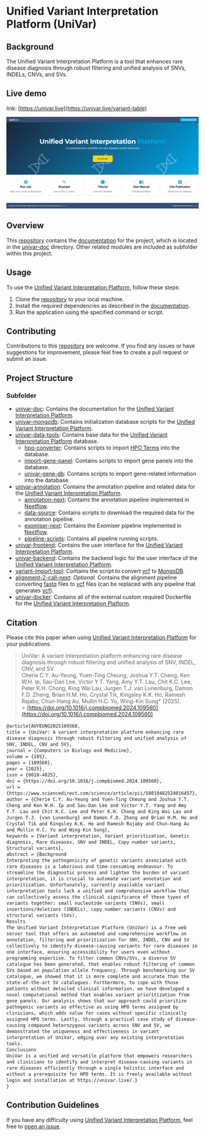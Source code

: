 # Unified Variant Interpretation Platform (UniVar)

## Background

The Unified Variant Interpretation Platform is a tool that enhances rare disease diagnosis through robust filtering and unified analysis of SNVs, INDELs, CNVs, and SVs.

## Live demo

link: [https://univar.live](https://univar.live/variant-table)

![UniVar Home page](./univar-doc/reference/images/univar-homepage.png)

## Overview

This [repository][github-repositories] contains the [documentation][univar-doc] for the project, which is located in the [univar-doc][univar-doc] directory. Other related modules are included as subfolder within this project.

## Usage

To use the [Unified Variant Interpretation Platform][univar], follow these steps:

1. Clone the [repository][github-repositories] to your local machine.
2. Install the required dependencies as described in the [documentation][univar-doc].
3. Run the application using the specified command or script.

## Contributing

Contributions to this [repository][github-repositories] are welcome. If you find any issues or have suggestions for improvement, please feel free to create a pull request or submit an issue.

## Project Structure

### Subfolder

- [univar-doc][univar-doc]: Contains the documentation for the [Unified Variant Interpretation Platform][univar].
- [univar-mongodb](./univar-mongodb/): Contains initialization database scripts for the [Unified Variant Interpretation Platform][univar].
- [univar-data-tools](./univar-data-tools/): Contains base data for the [Unified Variant Interpretation Platform][univar] database.
  - [hpo-converter](./univar-data-tools/hpo-converter/): Contains scripts to import [HPO Terms][hpo-website] into the database.
  - [import-gene-panel](./univar-data-tools/import-gene-panel/): Contains scripts to import gene panels into the database.
  - [univar-gene-db](./univar-data-tools/univar-gene-db/): Contains scripts to import gene-related information into the database.
- [univar-annotation](./univar-annotation/): Contains the annotation pipeline and related data for the [Unified Variant Interpretation Platform][univar].
  - [annotation-next](./univar-annotation/annotation-next/): Contains the annotation pipeline implemented in [Nextflow][nextflow].
  - [data-source](./univar-annotation/data-source/): Contains scripts to download the required data for the annotation pipeline.
  - [exomiser-next](./univar-annotation/exomiser-next/): Contains the Exomiser pipeline implemented in [Nextflow][nextflow].
  - [pipeline-scripts](./univar-annotation/pipeline-scripts/): Contains all pipeline running scripts.
- [univar-frontend](./univar-frontend/): Contains the user interface for the [Unified Variant Interpretation Platform][univar].
- [univar-backend](./univar-backend/): Contains the backend logic for the user interface of the [Unified Variant Interpretation Platform][univar].
- [variant-import-tool](./variant-import-tool/): Contains the script to convert [vcf][vcf] to [MongoDB][mongo-db].
- [alignment-2-call-next](./alignment-2-call-next/): _Optional._ Contains the alignment pipeline converting [fastq][fastq] files to [vcf][vcf] files (can be replaced with any pipeline that generates [vcf][vcf]).
- [univar-docker](./univar-docker/): Contains all of the external custom required Dockerfile for the [Unified Variant Interpretation Platform][univar].

## Citation

Please cite this paper when using [Unified Variant Interpretation Platform][univar] for your publications.

> UniVar: A variant interpretation platform enhancing rare disease diagnosis through robust filtering and unified analysis of SNV, INDEL, CNV, and SV. <br>
> Cherie C.Y. Au-Yeung, Yuen-Ting Cheung, Joshua Y.T. Cheng, Ken W.H. Ip, Sau-Dan Lee, Victor Y.T. Yang, Amy Y.T. Lau, Chit K.C. Lee, Peter K.H. Chong, King Wai Lau, Jurgen T.J. van Lunenburg, Damon F.D. Zheng, Brian H.M. Ho, Crystal Tik, Kingsley K.K. Ho, Ramesh Rajaby, Chun-Hang Au, Mullin H.C. Yu, Wing-Kin Sung\* (2025). <br> > [https://doi.org/10.1016/j.compbiomed.2024.109560](https://doi.org/10.1016/j.compbiomed.2024.109560)

```
@article{AUYEUNG2025109560,
title = {UniVar: A variant interpretation platform enhancing rare disease diagnosis through robust filtering and unified analysis of SNV, INDEL, CNV and SV},
journal = {Computers in Biology and Medicine},
volume = {185},
pages = {109560},
year = {2025},
issn = {0010-4825},
doi = {https://doi.org/10.1016/j.compbiomed.2024.109560},
url = {https://www.sciencedirect.com/science/article/pii/S0010482524016457},
author = {Cherie C.Y. Au-Yeung and Yuen-Ting Cheung and Joshua Y.T. Cheng and Ken W.H. Ip and Sau-Dan Lee and Victor Y.T. Yang and Amy Y.T. Lau and Chit K.C. Lee and Peter K.H. Chong and King Wai Lau and Jurgen T.J. {van Lunenburg} and Damon F.D. Zheng and Brian H.M. Ho and Crystal Tik and Kingsley K.K. Ho and Ramesh Rajaby and Chun-Hang Au and Mullin H.C. Yu and Wing-Kin Sung},
keywords = {Variant interpretation, Variant prioritization, Genetic diagnosis, Rare diseases, SNV and INDEL, Copy number variants, Structural variants},
abstract = {Background
Interpreting the pathogenicity of genetic variants associated with rare diseases is a laborious and time-consuming endeavour. To streamline the diagnostic process and lighten the burden of variant interpretation, it is crucial to automate variant annotation and prioritization. Unfortunately, currently available variant interpretation tools lack a unified and comprehensive workflow that can collectively assess the clinical significance of these types of variants together: small nucleotide variants (SNVs), small insertions/deletions (INDELs), copy number variants (CNVs) and structural variants (SVs).
Results
The Unified Variant Interpretation Platform (UniVar) is a free web server tool that offers an automated and comprehensive workflow on annotation, filtering and prioritization for SNV, INDEL, CNV and SV collectively to identify disease-causing variants for rare diseases in one interface, ensuring accessibility for users even without programming expertise. To filter common CNVs/SVs, a diverse SV catalogue has been generated, that enables robust filtering of common SVs based on population allele frequency. Through benchmarking our SV catalogue, we showed that it is more complete and accurate than the state-of-the-art SV catalogues. Furthermore, to cope with those patients without detailed clinical information, we have developed a novel computational method that enables variant prioritization from gene panels. Our analysis shows that our approach could prioritize pathogenic variants as effective as using HPO terms assigned by clinicians, which adds value for cases without specific clinically assigned HPO terms. Lastly, through a practical case study of disease-causing compound heterozygous variants across SNV and SV, we demonstrated the uniqueness and effectiveness in variant interpretation of UniVar, edging over any existing interpretation tools.
Conclusions
UniVar is a unified and versatile platform that empowers researchers and clinicians to identify and interpret disease-causing variants in rare diseases efficiently through a single holistic interface and without a prerequisite for HPO terms. It is freely available without login and installation at https://univar.live/.}
}
```

## Contribution Guidelines
If you have any difficulty using [Unified Variant Interpretation Platform][univar], feel free to [open an issue](https://github.com/kensung-lab/UniVar/issues/new).

[comment]: <Below is the information for other markdown to reference>
[Bioinformation Related]: ========================================================
[snp]: https://www.genome.gov/genetics-glossary/Single-Nucleotide-Polymorphisms "Single Nucleotide Polymorphisms"
[sv]: https://www.ncbi.nlm.nih.gov/dbvar/content/overview/ "Structural Variation"
[str]: https://en.wikipedia.org/wiki/STR_analysis "Short tandem repeat"
[mitro]: https://www.genome.gov/genetics-glossary/Mitochondrial-DNA "​MITOCHONDRIAL DNA"
[cram]: https://en.wikipedia.org/wiki/CRAM_(file_format) "Compressed Reference-oriented Alignment Map"
[vcf]: https://samtools.github.io/hts-specs/VCFv4.4.pdf "Variant Call Format"
[ped]: https://gatk.broadinstitute.org/hc/en-us/articles/360035531972-PED-Pedigree-format "Pedigree format"
[hpo-website]: https://hpo.jax.org/ "HPO Website"
[gene]: https://www.genome.gov/genetics-glossary/Gene "Gene"
[exomiser]: https://github.com/exomiser/Exomiser "Exomiser"
[gene-panel]: https://www.genomicseducation.hee.nhs.uk/genotes/knowledge-hub/gene-panel-sequencing/ "Gene Panel"
[allele-frequency]: https://en.wikipedia.org/wiki/Allele_frequency "Allele frequency"
[exomiser-variant-tsv]: https://exomiser.readthedocs.io/en/latest/advanced_analysis.html#outputformats-1 "Exomiser Variant TSV"
[dna-sequencing]: https://www.genome.gov/genetics-glossary/DNA-Sequencing "DNA Sequencing"
[short-read-sequencing]: https://www.genomicseducation.hee.nhs.uk/genotes/knowledge-hub/short-read-sequencing/ "Short Read Sequencing"
[fast5]: https://help.nanoporetech.com/en/articles/6629603-what-is-a-fast5-file "fast5"
[fastq]: https://en.wikipedia.org/wiki/FASTQ_format "fastq"
[igv]: https://www.igv.org/ "Integrative Genomics Viewer"
[IT Related]: ====================================================================
[ci-cd]: https://www.redhat.com/en/topics/devops/what-is-ci-cd "CI/CD"
[ci]: https://www.ibm.com/topics/continuous-integration "Continuous Integration"
[cd]: https://www.ibm.com/topics/continuous-deployment "Continuous Deployment"
[tls]: https://www.cloudflare.com/zh-tw/learning/ssl/transport-layer-security-tls/ "TLS"
[https]: https://www.cloudflare.com/learning/ssl/what-is-https/ "HTTPS"
[smtp]: https://www.cloudflare.com/zh-tw/learning/email-security/what-is-smtp/ "SMTP"
[hostname]: https://en.wikipedia.org/wiki/Hostname "Hostname"
[port]: https://en.wikipedia.org/wiki/Port_(computer_networking) "Port"
[csv]: https://en.wikipedia.org/wiki/Comma-separated_values "Comma-separated values"
[restful-api]: https://aws.amazon.com/tw/what-is/restful-api/ "RESTful API"
[ldap]: https://en.wikipedia.org/wiki/Lightweight_Directory_Access_Protocol "Lightweight Directory Access Protocol"
[Markdown Related]: ====================================================================
[link-reference]: https://www.eddymens.com/blog/how-to-reuse-links-in-markdown-reference-links "Markdown Link Reference"
[Kubernetes Related]: ====================================================================
[kubernetes]: https://kubernetes.io/ "Kubernetes"
[kustomize]: https://kustomize.io/ "Kustomize"
[k8s-namespace]: https://kubernetes.io/docs/concepts/overview/working-with-objects/namespaces/ "Kubernetes Namespace"
[k8s-secret]: https://kubernetes.io/zh-cn/docs/concepts/configuration/secret/ "Kubernetes Secret"
[k8s-dashboard]: https://github.com/kubernetes/dashboard "Kubernetes Dashboard"
[k8s-sa]: https://kubernetes.io/docs/concepts/security/service-accounts/ "Kubernetes Service Accounts"
[k8s-configuration]: https://kubernetes.io/docs/concepts/configuration/overview/ "Kubernetes Configuration"
[k8s-service]: https://kubernetes.io/docs/reference/kubernetes-api/service-resources/service-v1/ "Kubernetes Service"
[kubectl]: https://kubernetes.io/docs/reference/kubectl/ "kubectl"
[karpenter]: https://karpenter.sh/ "Karpenter"
[helm]: https://helm.sh/ "Helm"
[kong-ingress]: https://docs.konghq.com/kubernetes-ingress-controller/latest/ "Kong Ingress Controller"
[ingress-controllers]: https://kubernetes.io/docs/concepts/services-networking/ingress-controllers/ "Ingress Controllers"
[k8-tz]: https://github.com/k8tz/k8tz "Kubernetes Timezone Controller"
[k8s-node]: https://kubernetes.io/docs/concepts/architecture/nodes/ "Kubernetes Nodes"
[k8s-pod]: https://kubernetes.io/docs/concepts/workloads/pods/ "Kubernetes Pods"
[Javascript Related]: ====================================================================
[node-js]: https://nodejs.org/en "Node.js"
[type-script]: https://www.typescriptlang.org/ "TypeScript"
[p-npm]: https://pnpm.io/ "pNpm"
[nest-js]: https://docs.nestjs.com/ "NestJS"
[vue]: https://vuejs.org/ "Vue"
[vite-configure]: https://vitejs.dev/config/ "Vite Configuration Guide"
[vitest]: https://vitest.dev/ "Vitest"
[es-lint]: https://eslint.org/ "ESLint"
[axios]: https://github.com/axios/axios "Axios"
[axios-response-interceptors]: https://axios-http.com/docs/interceptors "Response Interceptors"
[Docker Related]: ====================================================================
[docker-image]: https://docs.docker.com/get-started/overview/#images "Docker image"
[docker-registry]: https://docs.docker.com/registry/ "Docker Registry"
[container-image-digest]: https://docs.digitalocean.com/glossary/digest/ "Container Image Digest"
[dockerfile]: https://docs.docker.com/engine/reference/builder/ "Dockerfile"
[Git & Github Related]: ====================================================================
[git]: https://git-scm.com/ "git"
[github]: https://github.com/ "Github"
[github-repositories]: https://docs.github.com/en/repositories/creating-and-managing-repositories/about-repositories "Github Repositories"
[git-submodule]: https://git-scm.com/book/en/v2/Git-Tools-Submodules "Git Submodule"
[github-docker-registry]: https://docs.github.com/en/packages/working-with-a-github-packages-registry/working-with-the-docker-registry "Github Docker Registry"
[github-webhook]: https://docs.github.com/en/webhooks/about-webhooks "Github Webhook"
[IDE Related]: ====================================================================
[ide]: https://en.wikipedia.org/wiki/Integrated_development_environment "Integrated Development Environment"
[vs-code]: https://code.visualstudio.com/ "Visual Studio Code"
[vue-vs-plugin]: https://marketplace.visualstudio.com/items?itemName=Vue.volar "Vue Official VS Code Plugin"
[Programming Related]: ====================================================================
[python]: https://www.python.org/ "Python"
[Data Format Related]: ====================================================================
[yaml]: https://en.wikipedia.org/wiki/YAML "YAML"
[json]: https://en.wikipedia.org/wiki/JSON "JSON"
[AWS Related]: ===================================================================
[aws]: https://aws.amazon.com/ "Amazon Web Services"
[aws-efs]: https://aws.amazon.com/efs/ "Amazon Elastic File System"
[aws-eks]: https://aws.amazon.com/eks/ "Amazon Elastic Kubernetes Service"
[aws-eventbridge]: https://aws.amazon.com/eventbridge/ "Amazon EventBridge"
[aws-sqs]: https://aws.amazon.com/sqs/ "Amazon Simple Queue Service"
[aws-sqs-fifo]: https://docs.aws.amazon.com/AWSSimpleQueueService/latest/SQSDeveloperGuide/sqs-fifo-queues.html "Amazon SQS FIFO queues"
[aws-s3]: https://aws.amazon.com/s3/ "Amazon S3"
[aws-ses]: https://aws.amazon.com/ses/ "Amazon Simple Email Service"
[aws-cloudwatch]: https://aws.amazon.com/cloudwatch/ "Amazon CloudWatch"
[aws-ec2-spot]: https://aws.amazon.com/ec2/spot/ "Amazon EC2 Spot Instances"
[aws-fargate]: https://aws.amazon.com/fargate/ "AWS Fargate"
[aws-ebs]: https://aws.amazon.com/tw/ebs/ "AWS EBS"
[aws-az]: https://aws.amazon.com/about-aws/global-infrastructure/regions_az/ "Availability Zones"
[aws-sla]: https://aws.amazon.com/eks/sla/ "Amazon EKS Service Level Agreement"
[External Application Related]: ==================================================
[argo]: https://argoproj.github.io/argo-workflows/ "Argo"
[argo-workflow]: https://argoproj.github.io/argo-workflows/ "Argo Workflow"
[argo-event]: https://argoproj.github.io/argo-events/ "Argo Events"
[argo-workflow-templates]: https://argo-workflows.readthedocs.io/en/latest/workflow-templates/ "Argo Workflow Templates"
[argo-access-token]: https://argo-workflows.readthedocs.io/en/latest/access-token/ "Argo Access Token"
[argo-event-source]: https://github.com/argoproj/argo-events/blob/master/api/event-source.md "Event Source"
[argo-sensor]: https://github.com/argoproj/argo-events/blob/master/api/sensor.md "Sensor"
[argo-cd]: https://argo-cd.readthedocs.io/en/stable/ "Argo CD"
[argo-cd-helm]: https://artifacthub.io/packages/helm/argo/argo-cd "Argo CD Helm"
[argo-cd-image-updater]: https://argocd-image-updater.readthedocs.io/en/stable/ "Argo CD Image Updater"
[argo-cd-application]: https://argo-cd.readthedocs.io/en/stable/operator-manual/declarative-setup/#applications "Argo CD Application"
[argo-cd-image-updater-helm]: https://artifacthub.io/packages/helm/argo/argocd-image-updater "Argo CD Image Updater Helm"
[argo-cd-projects]: https://argo-cd.readthedocs.io/en/stable/user-guide/projects/ "Argo CD Projects"
[argo-cd-repository]: https://argo-cd.readthedocs.io/en/stable/user-guide/private-repositories/ "Argo CD Repository"
[longhorn]: https://longhorn.io/ "Longhorn"
[keycloak]: https://www.keycloak.org/ "Keycloak"
[mongo-db]: https://www.mongodb.com/ "MongoDB"
[swagger]: https://swagger.io/solutions/getting-started-with-oas/ "Swagger"
[sonarqube]: https://www.sonarsource.com/products/sonarqube/ "SonarQube"
[nextflow]: https://www.nextflow.io/ "Nextflow"
[bwa]: https://github.com/lh3/bwa "BWA"
[samtools]: https://github.com/samtools/samtools "samtools"
[deepvariant]: https://github.com/google/deepvariant "DeepVariant"
[surveyor]: https://github.com/Mesh89/SurVeyor "SurVeyor"
[bcftools]: https://github.com/samtools/bcftools "bcftools"
[cnvkit]: https://github.com/etal/cnvkit "cnvkit"
[glnexus]: https://github.com/dnanexus-rnd/GLnexus "GLnexus"
[Internal Application Related]: ==================================================
[univar]: https://github.com/kensung-lab/UniVar "UniVar"
[univar-frontend]: https://github.com/kensung-lab/univar-frontend "UniVar Frontend"
[univar-backend]: https://github.com/kensung-lab/univar-backend "UniVar Backend"
[variant-import-tool]: https://github.com/kensung-lab/variant-import-tool "Variant Import tool"
[s3-proxy-service]: https://github.com/kensung-lab/s3-proxy-service "S3 Proxy Service"
[univar-anno]: https://github.com/kensung-lab/univar-annotation "UniVar Annotation Pipeline"
[univar-doc]: ./univar-doc/ "UniVar Document"
[Internal Application Guide]: ==================================================
[Internal Application Links]: ==================================================
